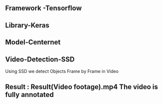 ## Framework -Tensorflow
## Library-Keras
## Model-Centernet

## Video-Detection-SSD

Using SSD we detect Objects Frame by Frame in Video


## Result : Result(Video footage).mp4 The video is fully annotated 
